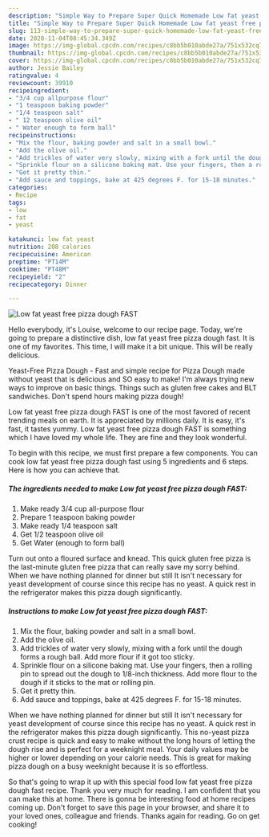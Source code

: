 ```yaml
---
description: "Simple Way to Prepare Super Quick Homemade Low fat yeast free pizza dough FAST"
title: "Simple Way to Prepare Super Quick Homemade Low fat yeast free pizza dough FAST"
slug: 113-simple-way-to-prepare-super-quick-homemade-low-fat-yeast-free-pizza-dough-fast
date: 2020-11-04T08:45:34.349Z
image: https://img-global.cpcdn.com/recipes/c8bb5b010abde27a/751x532cq70/low-fat-yeast-free-pizza-dough-fast-recipe-main-photo.jpg
thumbnail: https://img-global.cpcdn.com/recipes/c8bb5b010abde27a/751x532cq70/low-fat-yeast-free-pizza-dough-fast-recipe-main-photo.jpg
cover: https://img-global.cpcdn.com/recipes/c8bb5b010abde27a/751x532cq70/low-fat-yeast-free-pizza-dough-fast-recipe-main-photo.jpg
author: Jessie Bailey
ratingvalue: 4
reviewcount: 39910
recipeingredient:
- "3/4 cup allpurpose flour"
- "1 teaspoon baking powder"
- "1/4 teaspoon salt"
- " 12 teaspoon olive oil"
- " Water enough to form ball"
recipeinstructions:
- "Mix the flour, baking powder and salt in a small bowl."
- "Add the olive oil."
- "Add trickles of water very slowly, mixing with a fork until the dough forms a rough ball. Add more flour if it got too sticky."
- "Sprinkle flour on a silicone baking mat. Use your fingers, then a rolling pin to spread out the dough to 1/8-inch thickness. Add more flour to the dough if it sticks to the mat or rolling pin."
- "Get it pretty thin."
- "Add sauce and toppings, bake at 425 degrees F. for 15-18 minutes."
categories:
- Recipe
tags:
- low
- fat
- yeast

katakunci: low fat yeast 
nutrition: 208 calories
recipecuisine: American
preptime: "PT14M"
cooktime: "PT48M"
recipeyield: "2"
recipecategory: Dinner

---
```



![Low fat yeast free pizza dough FAST](https://img-global.cpcdn.com/recipes/c8bb5b010abde27a/751x532cq70/low-fat-yeast-free-pizza-dough-fast-recipe-main-photo.jpg)

Hello everybody, it's Louise, welcome to our recipe page. Today, we're going to prepare a distinctive dish, low fat yeast free pizza dough fast. It is one of my favorites. This time, I will make it a bit unique. This will be really delicious.

Yeast-Free Pizza Dough - Fast and simple recipe for Pizza Dough made without yeast that is delicious and SO easy to make! I&#39;m always trying new ways to improve on basic things. Things such as gluten free cakes and BLT sandwiches. Don&#39;t spend hours making pizza dough!

Low fat yeast free pizza dough FAST is one of the most favored of recent trending meals on earth. It is appreciated by millions daily. It is easy, it's fast, it tastes yummy. Low fat yeast free pizza dough FAST is something which I have loved my whole life. They are fine and they look wonderful.


To begin with this recipe, we must first prepare a few components. You can cook low fat yeast free pizza dough fast using 5 ingredients and 6 steps. Here is how you can achieve that.

<!--inarticleads1-->

##### The ingredients needed to make Low fat yeast free pizza dough FAST:

1. Make ready 3/4 cup all-purpose flour
1. Prepare 1 teaspoon baking powder
1. Make ready 1/4 teaspoon salt
1. Get  1/2 teaspoon olive oil
1. Get  Water (enough to form ball)


Turn out onto a floured surface and knead. This quick gluten free pizza is the last-minute gluten free pizza that can really save my sorry behind. When we have nothing planned for dinner but still It isn&#39;t necessary for yeast development of course since this recipe has no yeast. A quick rest in the refrigerator makes this pizza dough significantly. 

<!--inarticleads2-->

##### Instructions to make Low fat yeast free pizza dough FAST:

1. Mix the flour, baking powder and salt in a small bowl.
1. Add the olive oil.
1. Add trickles of water very slowly, mixing with a fork until the dough forms a rough ball. Add more flour if it got too sticky.
1. Sprinkle flour on a silicone baking mat. Use your fingers, then a rolling pin to spread out the dough to 1/8-inch thickness. Add more flour to the dough if it sticks to the mat or rolling pin.
1. Get it pretty thin.
1. Add sauce and toppings, bake at 425 degrees F. for 15-18 minutes.


When we have nothing planned for dinner but still It isn&#39;t necessary for yeast development of course since this recipe has no yeast. A quick rest in the refrigerator makes this pizza dough significantly. This no-yeast pizza crust recipe is quick and easy to make without the long hours of letting the dough rise and is perfect for a weeknight meal. Your daily values may be higher or lower depending on your calorie needs. This is great for making pizza dough on a busy weeknight because it is so effortless. 

So that's going to wrap it up with this special food low fat yeast free pizza dough fast recipe. Thank you very much for reading. I am confident that you can make this at home. There is gonna be interesting food at home recipes coming up. Don't forget to save this page in your browser, and share it to your loved ones, colleague and friends. Thanks again for reading. Go on get cooking!
